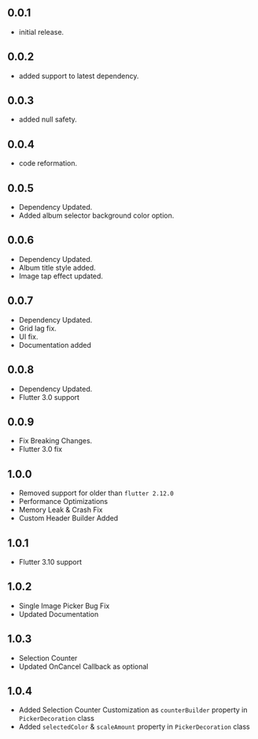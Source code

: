 ## 0.0.1

* initial release.

## 0.0.2

* added support to latest dependency.

## 0.0.3

* added null safety.

## 0.0.4

* code reformation.

## 0.0.5

* Dependency Updated.
* Added album selector background color option.

## 0.0.6

* Dependency Updated.
* Album title style added.
* Image tap effect updated.

## 0.0.7

* Dependency Updated.
* Grid lag fix.
* UI fix.
* Documentation added

## 0.0.8

* Dependency Updated.
* Flutter 3.0 support

## 0.0.9

* Fix Breaking Changes.
* Flutter 3.0 fix

## 1.0.0

* Removed support for older than `flutter 2.12.0`
* Performance Optimizations
* Memory Leak & Crash Fix
* Custom Header Builder Added

## 1.0.1

* Flutter 3.10 support

## 1.0.2

* Single Image Picker Bug Fix
* Updated Documentation

## 1.0.3

* Selection Counter
* Updated OnCancel Callback as optional

## 1.0.4

* Added Selection Counter Customization as `counterBuilder` property in `PickerDecoration` class
* Added `selectedColor` & `scaleAmount` property in `PickerDecoration` class